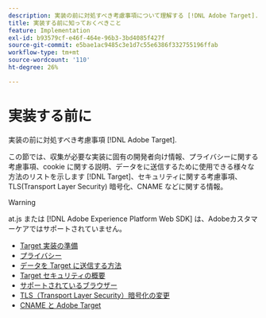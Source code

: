 ```yaml
---
description: 実装の前に対処すべき考慮事項について理解する [!DNL Adobe Target].
title: 実装する前に知っておくべきこと
feature: Implementation
exl-id: b93579cf-e46f-464e-96b3-3bd4085f427f
source-git-commit: e5bae1ac9485c3e1d7c55e6386f332755196ffab
workflow-type: tm+mt
source-wordcount: '110'
ht-degree: 26%

---
```


# 実装する前に

実装の前に対処すべき考慮事項 [!DNL Adobe Target].

この節では、収集が必要な実装に固有の開発者向け情報、プライバシーに関する考慮事項、cookie に関する説明、データをに送信するために使用できる様々な方法のリストを示します [!DNL Target]、セキュリティに関する考慮事項、TLS(Transport Layer Security) 暗号化、CNAME などに関する情報。

>[!WARNING]
>
>at.js または [!DNL Adobe Experience Platform Web SDK] は、Adobeカスタマーケアではサポートされていません。

- [Target 実装の準備](prepare-to-implement-target.md)
- [プライバシー](privacy/privacy.md)
- [データを Target に送信する方法](methods-to-get-data-into-target/methods-to-get-data-into-target.md)
- [Target  セキュリティの概要](target-security-overview.md)
- [サポートされているブラウザー](supported-browsers.md)
- [TLS（Transport Layer Security）暗号化の変更](tls-transport-layer-security-encryption.md)
- [CNAME と Adobe Target](implement-cname-support-in-target.md)
